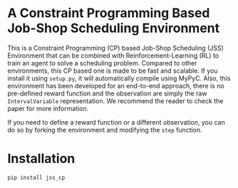 # A Constraint Programming Based Job-Shop Scheduling Environment

This is a Constraint Programming (CP) based Job-Shop Scheduling (JSS) Environment that can be combined with Reinforcement-Learning (RL) to train an agent to solve a scheduling problem.
Compared to other environments, this CP based one is made to be fast and scalable.
If you install it using `setup.py`, it will automatically compile using MyPyC. 
Also, this environment has been developed for an end-to-end approach, there is no pre-defined reward function and the observation are simply the raw `IntervalVariable` representation.
We recommend the reader to check the paper for more information.

If you need to define a reward function or a different observation, you can do so by forking the environment and modifying the `step` function.

# Installation

```bash
pip install jss_cp
```